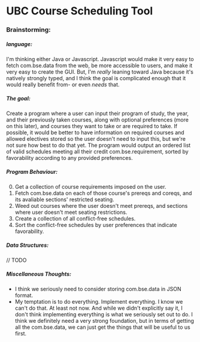 # UBC Course Scheduling Tool


### Brainstorming:

##### language:
I'm thinking either Java or Javascript. Javascript would make it very easy to fetch com.bse.data from the web, be more accessible to users, and make it very easy to create the GUI. But, I'm _really_ leaning toward Java because it's natively strongly typed, and I think the goal is complicated enough that it would really benefit from- or even _needs_ that.
##### The goal:
Create a program where a user can input their program of study, the year, and their previously taken courses, along with optional preferences (more on this later), and courses they want to take or are required to take. If possible, it would be better to have information on required courses and allowed electives stored so the user doesn't need to input this, but we're not sure how best to do that yet. The program would output an ordered list of valid schedules meeting all their credit com.bse.requirement, sorted by favorability according to any provided preferences.
##### Program Behaviour:
0. Get a collection of course requirements imposed on the user.
0. Fetch com.bse.data on each of those course's prereqs and coreqs, and its avaliable sections' restricted seating.
0. Weed out courses where the user doesn't meet prereqs, and sections where user doesn't meet seating restrictions.
0. Create a collection of all conflict-free schedules.
0. Sort the conflict-free schedules by user preferences that indicate favorability.
##### Data Structures:
// TODO
##### Miscellaneous Thoughts:
- I think we seriously need to consider storing com.bse.data in JSON format.
- My temptation is to do everything. Implement everything. I know we can't do that. At least not now. And while we didn't explicitly say it, I don't think implementing everything is what we seriously set out to do. I think we definitely need a very strong foundation, but in terms of getting all the com.bse.data, we can just get the things that will be useful to us first.
